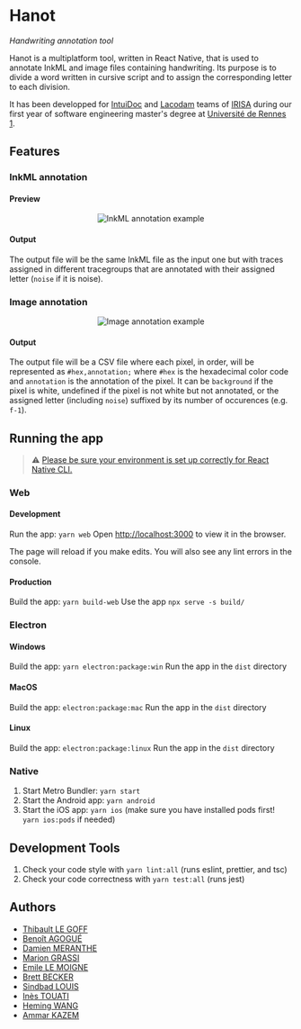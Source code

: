# Hanot

_Handwriting annotation tool_

Hanot is a multiplatform tool, written in React Native, that is used to annotate InkML and image files containing handwriting. Its purpose is to divide a word written in cursive script and to assign the corresponding letter to each division.

It has been developped for [IntuiDoc](https://www-intuidoc.irisa.fr/) and [Lacodam](https://team.inria.fr/lacodam/fr/) teams of [IRISA](https://www.irisa.fr/) during our first year of software engineering master's degree at [Université de Rennes 1](https://www.univ-rennes1.fr/).

## Features

### InkML annotation

#### Preview

<figure>
  <p align="center">
    <img src="https://s8.gifyu.com/images/hanot-inkml-800px.gif" alt="InkML annotation example" />
  </p>
</figure>

#### Output

The output file will be the same InkML file as the input one but with traces assigned in different tracegroups that are annotated with their assigned letter (`noise` if it is noise).

### Image annotation

<figure>
  <p align="center">
    <img src="https://s8.gifyu.com/images/hanot-image-800px.gif" alt="Image annotation example" />
  </p>
</figure>

#### Output

The output file will be a CSV file where each pixel, in order, will be represented as `#hex,annotation;` where `#hex` is the hexadecimal color code and `annotation` is the annotation of the pixel. It can be `background` if the pixel is white, undefined if the pixel is not white but not annotated, or the assigned letter (including `noise`) suffixed by its number of occurences (e.g. `f-1`).

## Running the app

> ⚠️ [Please be sure your environment is set up correctly for React Native CLI.](https://reactnative.dev/docs/environment-setup)

### Web

#### Development

Run the app: `yarn web`
Open [http://localhost:3000](http://localhost:3000) to view it in the browser.

The page will reload if you make edits.
You will also see any lint errors in the console.

#### Production

Build the app: `yarn build-web`
Use the app `npx serve -s build/`

### Electron

#### Windows

Build the app: `yarn electron:package:win`
Run the app in the `dist` directory

#### MacOS

Build the app: `electron:package:mac`
Run the app in the `dist` directory

#### Linux

Build the app: `electron:package:linux`
Run the app in the `dist` directory

### Native

1. Start Metro Bundler: `yarn start`
2. Start the Android app: `yarn android`
3. Start the iOS app: `yarn ios` (make sure you have installed pods first! `yarn ios:pods` if needed)

## Development Tools

1. Check your code style with `yarn lint:all` (runs eslint, prettier, and tsc)
1. Check your code correctness with `yarn test:all` (runs jest)

## Authors

- [Thibault LE GOFF](https://github.com/Xorko)
- [Benoît AGOGUÉ](https://github.com/agoguebenoit)
- [Damien MERANTHE](https://github.com/damienMS)
- [Marion GRASSI](https://github.com/MarionGrassi)
- [Emile LE MOIGNE](https://github.com/emile-le-moigne)
- [Brett BECKER](https://github.com/BrettBeck)
- [Sindbad LOUIS](https://github.com/jownline)
- [Inès TOUATI](https://github.com/InesTouati)
- [Heming WANG](https://github.com/nep-nep327)
- [Ammar KAZEM](https://github.com/Ammar96399)
